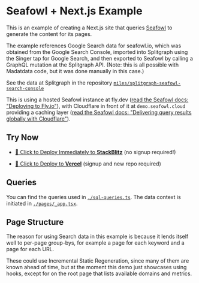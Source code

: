 # Seafowl + Next.js Example

This is an example of creating a Next.js site that queries
[Seafowl](https://seafowl.io) to generate the content for its pages.

The example references Google Search data for seafowl.io, which was obtained
from the Google Search Console, imported into Splitgraph using the Singer tap
for Google Search, and then exported to Seafowl by calling a GraphQL mutation at
the Splitgraph API. (Note: this is all possible with Madatdata code, but it was
done manually in this case.)

See the data at Splitgraph in the repository
[`miles/splitgraph-seafowl-search-console`](https://www.splitgraph.com/miles/splitgraph-seafowl-search-console)

This is using a hosted Seafowl instance at fly.dev
([read the Seafowl docs: "Deploying to Fly.io"](https://seafowl.io/docs/getting-started/tutorial-fly-io/part-2-deploying-to-fly-io)),
with Cloudflare in front of it at `demo.seafowl.cloud` providing a caching layer
([read the Seafowl docs: "Delivering query results globally with Cloudflare"](https://seafowl.io/docs/getting-started/tutorial-fly-io/part-4-2-cdn-with-cloudflare)).

## Try Now

- [🚀 Click to Deploy Immediately to **StackBlitz**](https://stackblitz.com/github/splitgraph/madatdata/tree/main/examples/react-nextjs-seafowl?file=README.md)
  (no signup required!)

- [🚀 Click to Deploy to **Vercel**](https://vercel.com/new/git/external?repository-url=https://github.com/splitgraph/madatdata/tree/main/examples/react-nextjs-seafowl&project-name=madatdata-seafowl&repository-name=madatdata-nextjs-seafowl)
  (signup and new repo required)

## Queries

You can find the queries used in [`./sql-queries.ts`](./sql-queries.ts). The
data context is initiated in [`./pages/_app.tsx`](./pages/_app.tsx).

## Page Structure

The reason for using Search data in this example is because it lends itself well
to per-page group-bys, for example a page for each keyword and a page for each
URL.

These could use Incremental Static Regeneration, since many of them are known
ahead of time, but at the moment this demo just showcases using hooks, except
for on the root page that lists available domains and metrics.
